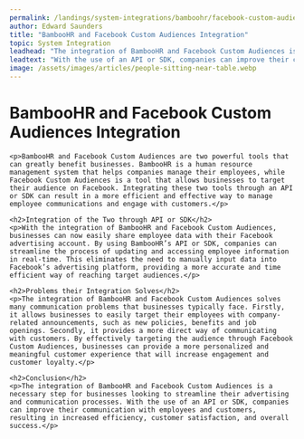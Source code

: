 ```yaml
---
permalink: /landings/system-integrations/bamboohr/facebook-custom-audiences
author: Edward Saunders
title: "BambooHR and Facebook Custom Audiences Integration"
topic: System Integration
leadhead: "The integration of BambooHR and Facebook Custom Audiences is a necessary step for businesses looking to streamline their advertising and communication processes"
leadtext: "With the use of an API or SDK, companies can improve their communication with employees and customers, resulting in increased efficiency, customer satisfaction, and overall success."
image: /assets/images/articles/people-sitting-near-table.webp
---
```

<div class="arttext">	<h1>BambooHR and Facebook Custom Audiences Integration</h1>

	<p>BambooHR and Facebook Custom Audiences are two powerful tools that can greatly benefit businesses. BambooHR is a human resource management system that helps companies manage their employees, while Facebook Custom Audiences is a tool that allows businesses to target their audience on Facebook. Integrating these two tools through an API or SDK can result in a more efficient and effective way to manage employee communications and engage with customers.</p>

	<h2>Integration of the Two through API or SDK</h2>
	<p>With the integration of BambooHR and Facebook Custom Audiences, businesses can now easily share employee data with their Facebook advertising account. By using BambooHR’s API or SDK, companies can streamline the process of updating and accessing employee information in real-time. This eliminates the need to manually input data into Facebook’s advertising platform, providing a more accurate and time efficient way of reaching target audiences.</p>

	<h2>Problems their Integration Solves</h2>
	<p>The integration of BambooHR and Facebook Custom Audiences solves many communication problems that businesses typically face. Firstly, it allows businesses to easily target their employees with company-related announcements, such as new policies, benefits and job openings. Secondly, it provides a more direct way of communicating with customers. By effectively targeting the audience through Facebook Custom Audiences, businesses can provide a more personalized and meaningful customer experience that will increase engagement and customer loyalty.</p>

	<h2>Conclusion</h2>
	<p>The integration of BambooHR and Facebook Custom Audiences is a necessary step for businesses looking to streamline their advertising and communication processes. With the use of an API or SDK, companies can improve their communication with employees and customers, resulting in increased efficiency, customer satisfaction, and overall success.</p>
</div>